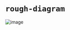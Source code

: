 # `rough-diagram`

![image](https://user-images.githubusercontent.com/52806204/177474432-c7ef3faa-a404-4146-aaad-75fe956ac4b8.png)
